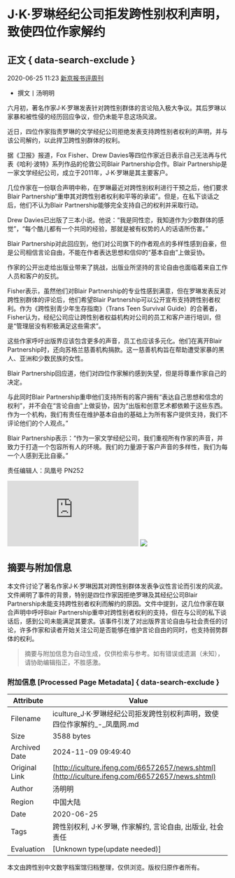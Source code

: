 # J·K·罗琳经纪公司拒发跨性别权利声明，致使四位作家解约

## 正文 { data-search-exclude }


2020-06-25 11:23 [新京报书评周刊](http://mp.weixin.qq.com/s?__biz=MjM5NTUxOTc4Mw==&mid=2650493475&idx=3&sn=1b7849eaa153b20889b34b10bd95f24a&chksm=bef8be6b898f377d2b3a7da770f89e91404543e194a3999dc923a535ff97867412779a9bf3bc&scene=0&xtrack=1#rd)

- 撰文丨汤明明

六月初，著名作家J·K·罗琳发表针对跨性别群体的言论陷入极大争议。其后罗琳以家暴和被性侵的经历回应争议，但仍未能平息这场风波。

近日，四位作家指责罗琳的文学经纪公司拒绝发表支持跨性别者权利的声明，并与该公司解约，以此捍卫跨性别群体的权利。

据《卫报》报道，Fox Fisher、Drew Davies等四位作家近日表示自己无法再与代表《哈利·波特》系列作品的伦敦公司Blair Partnership合作。Blair Partnership是一家文学经纪公司，成立于2011年，J·K·罗琳是其主要客户。

几位作家在一份联合声明中称，在罗琳最近对跨性别权利进行干预之后，他们要求Blair Partnership“重申其对跨性别者权利和平等的承诺”。但是，在私下谈话之后，他们不认为Blair Partnership能够完全支持自己的权利并采取行动。

Drew Davies已出版了三本小说。他说：“我是同性恋，我知道作为少数群体的感觉”，“每个酷儿都有一个共同的经验，那就是被有权势的人的话语所伤害。”

Blair Partnership对此回应到，他们对公司旗下的作者观点的多样性感到自豪，但是公司相信言论自由，不能在作者表达思想和信仰的“基本自由”上做妥协。

作家的公开出走给出版业带来了挑战，出版业所坚持的言论自由也面临着来自工作人员和客户的反抗。

Fisher表示，虽然他们对Blair Partnership的专业性感到满意，但在罗琳发表反对跨性别群体的评论后，他们希望Blair Partnership可以公开宣布支持跨性别者权利。作为《跨性别青少年生存指南》（Trans Teen Survival Guide）的合著者，Fisher认为，经纪公司应让跨性别者权益机构对公司的员工和客户进行培训，但是“管理层没有积极满足这些需求”。

这些作家呼吁出版界应该包含更多的声音，员工也应该多元化。他们在离开Blair Partnership时，还向苏格兰慈善机构捐款。这一慈善机构旨在帮助遭受家暴的黑人、亚洲和少数民族的女性。

Blair Partnership回应道，他们对四位作家解约感到失望，但是将尊重作家自己的决定。

与此同时Blair Partnership重申他们支持所有的客户拥有“表达自己思想和信念的权利”，并不会在“言论自由”上做妥协，因为“出版和创意艺术都依赖于这些东西。作为一个机构，我们有责任在维护基本自由的基础上为所有客户提供支持，我们不评论他们的个人观点。”

Blair Partnership表示：“作为一家文学经纪公司，我们重视所有作家的声音，并致力于打造一个包容所有人的环境。我们的力量源于客户声音的多样性，我们为每一个人感到无比自豪。”

责任编辑人：凤凰号 PN252

![](http://stadig.ifeng.com/appsta.js?datatype=newsappsns&mos=Linux&userkey=&ua=&share=unknown&session=2024-11-09%2B09%3A49%3A30%23action%23type%3Dbacklaunch%24ref%3Dhttps%3A%2F%2Ficulture.ifeng.com%2F66572657%2Fnews.shtml%24kind%3Darticle%24od%3D)
![](http://p0.ifengimg.com/fe/iphone_ifeng/images/fx2_98804fab.png)

## 摘要与附加信息

<!-- tcd_abstract -->
本文件讨论了著名作家J·K·罗琳因其对跨性别群体发表争议性言论而引发的风波。文件阐明了事件的背景，特别是四位作家因拒绝罗琳及其经纪公司Blair Partnership未能支持跨性别者权利而解约的原因。文件中提到，这几位作家在联合声明中呼吁Blair Partnership重申对跨性别者权利的支持，但在与公司的私下谈话后，感到公司未能满足其要求。该事件引发了对出版界言论自由与社会责任的讨论，许多作家和读者开始关注公司是否能够在维护言论自由的同时，也支持弱势群体的权利。
<!-- tcd_abstract_end -->

> 摘要与附加信息为自动生成，仅供检索与参考。如有错误或遗漏（未知），请协助编辑指正，不胜感激。

### 附加信息 [Processed Page Metadata] { data-search-exclude }

| Attribute       | Value                                  |
|-----------------|----------------------------------------|
| Filename        | iculture_J·K·罗琳经纪公司拒发跨性别权利声明，致使四位作家解约_-_凤凰网.md                             |
| Size            | 3588 bytes                           |
| Archived Date   | 2024-11-09 09:49:40                             |
| Original Link   | [http://iculture.ifeng.com/66572657/news.shtml](http://iculture.ifeng.com/66572657/news.shtml)                       |
| Author          | 汤明明                               |
| Region          | 中国大陆                               |
| Date            | 2020-06-25                                 |
| Tags            | 跨性别权利, J·K·罗琳, 作家解约, 言论自由, 出版业, 社会责任                                 |
| Evaluation            | [Unknown type(update needed)]                                 |
<!-- tcd_table_end -->

本文由跨性别中文数字档案馆归档整理，仅供浏览。版权归原作者所有。
